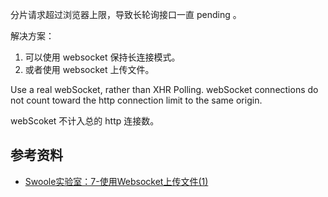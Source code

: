 分片请求超过浏览器上限，导致长轮询接口一直 pending 。


解决方案：
1. 可以使用 websocket 保持长连接模式。
2. 或者使用 websocket 上传文件。

Use a real webSocket, rather than XHR Polling. webSocket connections do not count toward the http connection limit to the same origin.

webScoket 不计入总的 http 连接数。

## 参考资料

 - [Swoole实验室：7-使用Websocket上传文件(1)](https://www.helloweba.net/php/597.html)


